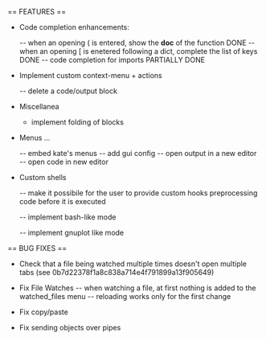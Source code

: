 == FEATURES ==

 - Code completion enhancements:

   -- when an opening ( is entered, show the __doc__ of the function DONE
   -- when an opening [ is enetered following a dict, complete the list of keys DONE
   -- code completion for imports PARTIALLY DONE

 - Implement custom context-menu + actions

   -- delete a code/output block

 - Miscellanea

   - implement folding of blocks

 - Menus ...

   -- embed kate's menus
   -- add gui config
   -- open output in a new editor
   -- open code in new editor

 - Custom shells

   -- make it possibile for the user to provide custom hooks preprocessing code
      before it is executed

   -- implement bash-like mode

   -- implement gnuplot like mode


== BUG FIXES ==

 -  Check that a file being watched multiple times
     doesn't open multiple tabs (see 0b7d22378f1a8c838a714e4f791899a13f905649)

 -  Fix File Watches
     -- when watching a file, at first nothing is added to the watched_files menu
     -- reloading works only for the first change

 - Fix copy/paste

 - Fix sending objects over pipes


